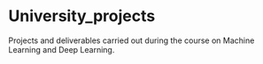 # University_projects
Projects and deliverables carried out during the course on Machine Learning and Deep Learning. 

